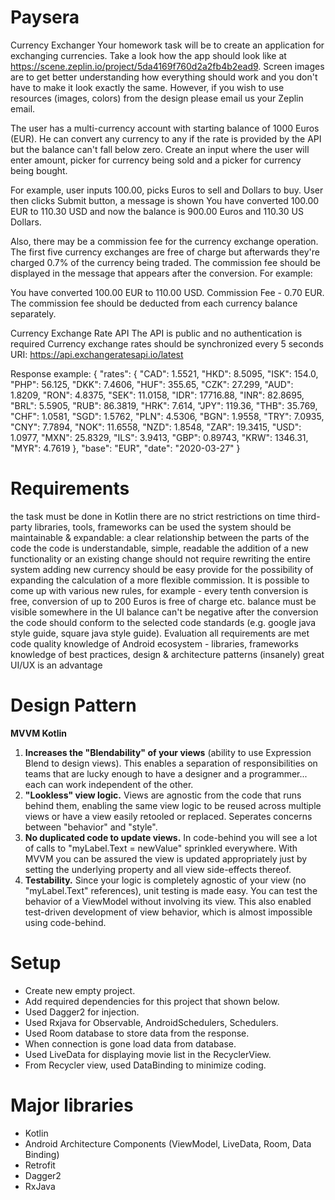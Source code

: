 # Paysera
Currency Exchanger
Your homework task will be to create an application for exchanging currencies. Take a look how the app should look like at https://scene.zeplin.io/project/5da4169f760d2a2fb4b2ead9. Screen images are to get better understanding how everything should work and you don't have to make it look exactly the same. However, if you wish to use resources (images, colors) from the design please email us your Zeplin email.

The user has a multi-currency account with starting balance of 1000 Euros (EUR). He can convert any currency to any if the rate is provided by the API but the balance can't fall below zero. Create an input where the user will enter amount, picker for currency being sold and a picker for currency being bought.

For example, user inputs 100.00, picks Euros to sell and Dollars to buy. User then clicks Submit button, a message is shown You have converted 100.00 EUR to 110.30 USD and now the balance is 900.00 Euros and 110.30 US Dollars.

Also, there may be a commission fee for the currency exchange operation. The first five currency exchanges are free of charge but afterwards they're charged 0.7% of the currency being traded. The commission fee should be displayed in the message that appears after the conversion. For example:

You have converted 100.00 EUR to 110.00 USD. Commission Fee - 0.70 EUR.
The commission fee should be deducted from each currency balance separately.

Currency Exchange Rate API
The API is public and no authentication is required
Currency exchange rates should be synchronized every 5 seconds
URI: https://api.exchangeratesapi.io/latest

Response example:
{
  "rates": {
    "CAD": 1.5521,
    "HKD": 8.5095,
    "ISK": 154.0,
    "PHP": 56.125,
    "DKK": 7.4606,
    "HUF": 355.65,
    "CZK": 27.299,
    "AUD": 1.8209,
    "RON": 4.8375,
    "SEK": 11.0158,
    "IDR": 17716.88,
    "INR": 82.8695,
    "BRL": 5.5905,
    "RUB": 86.3819,
    "HRK": 7.614,
    "JPY": 119.36,
    "THB": 35.769,
    "CHF": 1.0581,
    "SGD": 1.5762,
    "PLN": 4.5306,
    "BGN": 1.9558,
    "TRY": 7.0935,
    "CNY": 7.7894,
    "NOK": 11.6558,
    "NZD": 1.8548,
    "ZAR": 19.3415,
    "USD": 1.0977,
    "MXN": 25.8329,
    "ILS": 3.9413,
    "GBP": 0.89743,
    "KRW": 1346.31,
    "MYR": 4.7619
  },
  "base": "EUR",
  "date": "2020-03-27"
}

# Requirements
the task must be done in Kotlin
there are no strict restrictions on time
third-party libraries, tools, frameworks can be used
the system should be maintainable & expandable:
a clear relationship between the parts of the code
the code is understandable, simple, readable
the addition of a new functionality or an existing change should not require rewriting the entire system
adding new currency should be easy
provide for the possibility of expanding the calculation of a more flexible commission. It is possible to come up with various new rules, for example - every tenth conversion is free, conversion of up to 200 Euros is free of charge etc.
balance must be visible somewhere in the UI
balance can't be negative after the conversion
the code should conform to the selected code standards (e.g. google java style guide, square java style guide).
Evaluation
all requirements are met
code quality
knowledge of Android ecosystem - libraries, frameworks
knowledge of best practices, design & architecture patterns
(insanely) great UI/UX is an advantage

# Design Pattern

 **MVVM Kotlin**

 1. **Increases the "Blendability" of your views** (ability to use Expression Blend to design views). This enables a separation of responsibilities on teams that are lucky enough to have a designer and a programmer... each can work independent of the other.
 2. **"Lookless" view logic.** Views are agnostic from the code that runs behind them, enabling the same view logic to be reused across multiple views or have a view easily retooled or replaced. Seperates concerns between "behavior" and "style".
 3. **No duplicated code to update views.** In code-behind you will see a lot of calls to "myLabel.Text = newValue" sprinkled everywhere. With MVVM you can be assured the view is updated appropriately just by setting the underlying property and all view side-effects thereof.
 4. **Testability.** Since your logic is completely agnostic of your view (no "myLabel.Text" references), unit testing is made easy. You can test the behavior of a ViewModel without involving its view. This also enabled test-driven development of view behavior, which is almost impossible using code-behind.


# Setup
 * Create new empty project.
 * Add required dependencies for this project that shown below.
 * Used Dagger2 for injection.
 * Used Rxjava for Observable, AndroidSchedulers, Schedulers.
 * Used Room database to store data from the response. 
 * When connection is gone load data from database.
 * Used LiveData for displaying movie list in the RecyclerView.
 * From Recycler view, used DataBinding to minimize coding.

# Major libraries
 * Kotlin
 * Android Architecture Components (ViewModel, LiveData, Room, Data Binding)
 * Retrofit
 * Dagger2
 * RxJava
 

